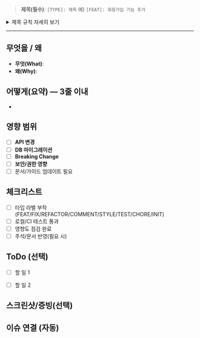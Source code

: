 > **제목(필수)**: `[TYPE]: 제목`  예) `[FEAT]: 회원가입 기능 추가`
<details>
<summary>제목 규칙 자세히 보기</summary>

- 형식: `[TYPE]: 제목`
- 제한: **50자 이내**, 첫 글자 대문자, **명령문**
- TYPE: `FEAT` `FIX` `REFACTOR` `COMMENT` `STYLE` `TEST` `CHORE` `INIT`
</details>

---

## 무엇을 / 왜
- **무엇(What)**:
- **왜(Why)**:

## 어떻게(요약) — 3줄 이내
<!-- 핵심 변경점/설계 흐름/의존성 요약 -->
- 

## 영향 범위
- [ ] **API 변경**
- [ ] **DB 마이그레이션**
- [ ] **Breaking Change**
- [ ] **보안/권한 영향**
- [ ] 문서/가이드 업데이트 필요

## 체크리스트
- [ ] 타입 라벨 부착 (FEAT/FIX/REFACTOR/COMMENT/STYLE/TEST/CHORE/INIT)
- [ ] 로컬/CI 테스트 통과
- [ ] 영향도 점검 완료
- [ ] 주석/문서 반영(필요 시)

## ToDo (선택)
- [ ] 할 일 1
- [ ] 할 일 2


## 스크린샷/증빙(선택)
<!-- 이미지/로그 첨부 -->

## 이슈 연결 (자동)
<!-- 아래 라인은 액션이 자동으로 채웁니다. 직접 쓰지 마세요.
예: Cl0ses #123  (자동 주입)
-->
